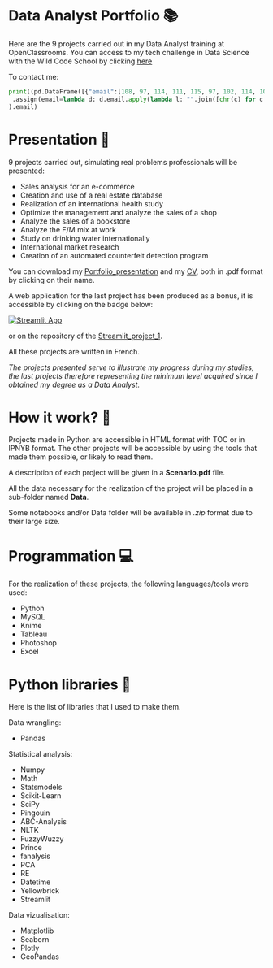 # Data Analyst Portfolio :books:
Here are the 9 projects carried out in my Data Analyst training at OpenClassrooms.
You can access to my tech challenge in Data Science with the Wild Code School by clicking [here](https://github.com/FredLaRosa/Tech_Challenge-Data_science-)

To contact me:
```Python
print((pd.DataFrame([{"email":[108, 97, 114, 111, 115, 97, 102, 114, 101, 100, 101, 114, 105, 99, 64, 103, 109, 97, 105, 108, 46, 99, 111, 109]}])
 .assign(email=lambda d: d.email.apply(lambda l: "".join([chr(c) for c in l])))
).email)
```

# Presentation :scroll:

9 projects carried out, simulating real problems professionals will be presented:
- Sales analysis for an e-commerce
- Creation and use of a real estate database
- Realization of an international health study
- Optimize the management and analyze the sales of a shop
- Analyze the sales of a bookstore
- Analyze the F/M mix at work
- Study on drinking water internationally
- International market research
- Creation of an automated counterfeit detection program

You can download my [Portfolio_presentation](https://github.com/FredLaRosa/Portfolio/blob/main/Portfolio%20Data%20Analyst.pdf) and my [CV](https://github.com/FredLaRosa/Portfolio/blob/main/CV%20-%20Fr%C3%A9d%C3%A9ric%20La%20Rosa%20-%20Data%20Scientist.pdf), both in .pdf format by clicking on their name.

A web application for the last project has been produced as a bonus, it is accessible by clicking on the badge below:

[![Streamlit App](https://static.streamlit.io/badges/streamlit_badge_black_white.svg)](https://share.streamlit.io/FredLaRosa/Streamlit_Project_1/main/Streamlit_app.py)

or on the repository of the [Streamlit_project_1](https://github.com/FredLaRosa/Streamlit_Project_1).

All these projects are written in French.

*The projects presented serve to illustrate my progress during my studies, the last projects therefore representing the minimum level acquired since I obtained my degree as a Data Analyst.*

# How it work? :thinking:

Projects made in Python are accessible in HTML format with TOC or in IPNYB format.
The other projects will be accessible by using the tools that made them possible, or likely to read them.

A description of each project will be given in a **Scenario.pdf** file.

All the data necessary for the realization of the project will be placed in a sub-folder named **Data**.

Some notebooks and/or Data folder will be available in *.zip* format due to their large size.

# Programmation :computer:

For the realization of these projects, the following languages/tools were used:
- Python
- MySQL
- Knime
- Tableau
- Photoshop
- Excel

# Python libraries :snake:
 
 Here is the list of libraries that I used to make them.
 
 Data wrangling:
 - Pandas
  
 Statistical analysis:
 - Numpy
 - Math
 - Statsmodels
 - Scikit-Learn
 - SciPy
 - Pingouin
 - ABC-Analysis
 - NLTK
 - FuzzyWuzzy
 - Prince
 - fanalysis
 - PCA
 - RE
 - Datetime
 - Yellowbrick
 - Streamlit

 Data vizualisation:
 - Matplotlib
 - Seaborn
 - Plotly
 - GeoPandas
